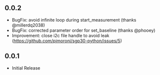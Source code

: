 0.0.2
-----

* BugFix: avoid infinite loop during start_measurement (thanks @millerdq2038)
* BugFix: corrected parameter order for set_baseline (thanks @phooey)
* Improvement: close i2c file handle to avoid leak (https://github.com/pimoroni/sgp30-python/issues/5)

0.0.1
-----

* Initial Release
